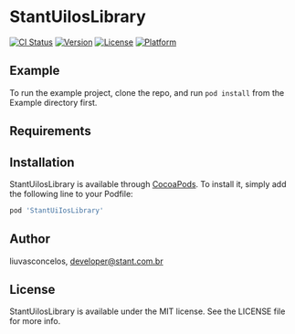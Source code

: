 # StantUiIosLibrary

[![CI Status](https://img.shields.io/travis/liuvasconcelos/StantUiIosLibrary.svg?style=flat)](https://travis-ci.org/liuvasconcelos/StantUiIosLibrary)
[![Version](https://img.shields.io/cocoapods/v/StantUiIosLibrary.svg?style=flat)](https://cocoapods.org/pods/StantUiIosLibrary)
[![License](https://img.shields.io/cocoapods/l/StantUiIosLibrary.svg?style=flat)](https://cocoapods.org/pods/StantUiIosLibrary)
[![Platform](https://img.shields.io/cocoapods/p/StantUiIosLibrary.svg?style=flat)](https://cocoapods.org/pods/StantUiIosLibrary)

## Example

To run the example project, clone the repo, and run `pod install` from the Example directory first.

## Requirements

## Installation

StantUiIosLibrary is available through [CocoaPods](https://cocoapods.org). To install
it, simply add the following line to your Podfile:

```ruby
pod 'StantUiIosLibrary'
```

## Author

liuvasconcelos, developer@stant.com.br

## License

StantUiIosLibrary is available under the MIT license. See the LICENSE file for more info.
